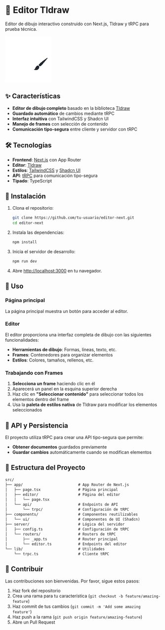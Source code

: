 # 🎨 Editor Tldraw

Editor de dibujo interactivo construido con Next.js, Tldraw y tRPC para prueba técnica.

![Editor Screenshot](public/icon/BrushGIF.gif)

## ✨ Características

- **Editor de dibujo completo** basado en la biblioteca [Tldraw](https://tldraw.com/)
- **Guardado automático** de cambios mediante tRPC
- **Interfaz intuitiva** con TailwindCSS y Shadcn UI
- **Manejo de frames** con selección de contenido
- **Comunicación tipo-segura** entre cliente y servidor con tRPC

## 🛠️ Tecnologías

- **Frontend**: [Next.js](https://nextjs.org/) con App Router
- **Editor**: [Tldraw](https://tldraw.com/)
- **Estilos**: [TailwindCSS](https://tailwindcss.com/) y [Shadcn UI](https://ui.shadcn.com/)
- **API**: [tRPC](https://trpc.io/) para comunicación tipo-segura
- **Tipado**: TypeScript

## 🚀 Instalación

1. Clona el repositorio:
   ```bash
   git clone https://github.com/tu-usuario/editor-next.git
   cd editor-next
   ```

2. Instala las dependencias:
   ```bash
   npm install
   ```

3. Inicia el servidor de desarrollo:
   ```bash
   npm run dev
   ```

4. Abre [http://localhost:3000](http://localhost:3000) en tu navegador.

## 📖 Uso

### Página principal
La página principal muestra un botón para acceder al editor.

### Editor
El editor proporciona una interfaz completa de dibujo con las siguientes funcionalidades:

- **Herramientas de dibujo**: Formas, líneas, texto, etc.
- **Frames**: Contenedores para organizar elementos
- **Estilos**: Colores, tamaños, rellenos, etc.

### Trabajando con Frames

1. **Selecciona un frame** haciendo clic en él
2. Aparecerá un panel en la esquina superior derecha
3. Haz clic en **"Seleccionar contenido"** para seleccionar todos los elementos dentro del frame
4. Usa la **paleta de estilos nativa** de Tldraw para modificar los elementos seleccionados

## 🔄 API y Persistencia

El proyecto utiliza tRPC para crear una API tipo-segura que permite:

- **Obtener documentos** guardados previamente
- **Guardar cambios** automáticamente cuando se modifican elementos

## 🧩 Estructura del Proyecto

```
src/
├── app/                         # App Router de Next.js
│   ├── page.tsx                 # Página principal
│   ├── editor/                  # Página del editor
│   │   └── page.tsx
│   └── api/                     # Endpoints de API
│       └── trpc/                # Configuración de tRPC
├── components/                  # Componentes reutilizables
│   └── ui/                      # Componentes de UI (Shadcn)
├── server/                      # Lógica del servidor
│   ├── config.ts                # Configuración de tRPC
│   └── routers/                 # Routers de tRPC
│       ├── _app.ts              # Router principal
│       └── editor.ts            # Endpoints del editor
└── lib/                         # Utilidades
    └── trpc.ts                  # Cliente tRPC
```

## 🤝 Contribuir

Las contribuciones son bienvenidas. Por favor, sigue estos pasos:

1. Haz fork del repositorio
2. Crea una rama para tu característica (`git checkout -b feature/amazing-feature`)
3. Haz commit de tus cambios (`git commit -m 'Add some amazing feature'`)
4. Haz push a la rama (`git push origin feature/amazing-feature`)
5. Abre un Pull Request


<!-- 
# 🎨 Editor Tldraw

Editor de dibujo interactivo desarrollado con Next.js, Tldraw y tRPC para demostraciones técnicas.  
Ofrece herramientas de dibujo avanzadas, guardado automático y una interfaz intuitiva para la edición de contenidos gráficos.

![Editor Screenshot](public/icon/BrushGIF.gif)

## ✨ Características

- **Editor de dibujo completo** basado en la biblioteca [Tldraw](https://tldraw.com/)
- **Guardado automático** de cambios mediante tRPC
- **Interfaz intuitiva** con TailwindCSS y Shadcn UI
- **Manejo de frames** con selección de contenido
- **Comunicación tipo-segura** entre cliente y servidor gracias a tRPC

## 🛠️ Tecnologías

- **Frontend**: [Next.js](https://nextjs.org/) con App Router
- **Editor**: [Tldraw](https://tldraw.com/)
- **Estilos**: [TailwindCSS](https://tailwindcss.com/) y [Shadcn UI](https://ui.shadcn.com/)
- **API**: [tRPC](https://trpc.io/) para comunicación tipo-segura
- **Tipado**: TypeScript

## 🚀 Instalación

1. Clona el repositorio:
   ```bash
   git clone https://github.com/tu-usuario/editor-next.git
   cd editor-next -->
